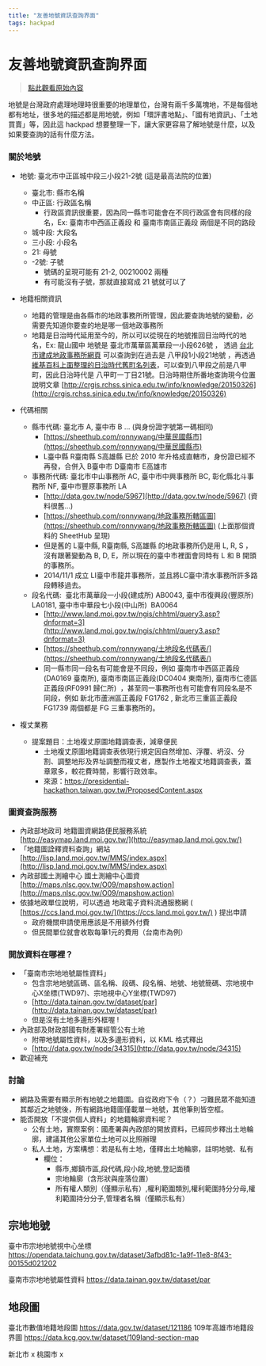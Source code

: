 ```yaml
---
title: "友善地號資訊查詢界面"
tags: hackpad
---
```


# 友善地號資訊查詢界面

> [點此觀看原始內容](https://g0v.hackpad.tw/ZrNxaKVn8jt)

地號是台灣政府處理地理時很重要的地理單位，台灣有兩千多萬塊地，不是每個地都有地址，很多地的描述都是用地號，例如「環評書地點」、「國有地資訊」、「土地買賣」等，因此這 hackpad 想要整理一下，讓大家更容易了解地號是什麼，以及如果要查詢的話有什麼方法。

### 關於地號

- 地號: 臺北市中正區城中段三小段21-2號 (這是最高法院的位置)
    - 臺北市: 縣市名稱
    - 中正區: 行政區名稱
        - 行政區資訊很重要，因為同一縣市可能會在不同行政區會有同樣的段名，Ex: 臺南市中西區正義段 和 臺南市南區正義段 兩個是不同的路段
    - 城中段: 大段名
    - 三小段: 小段名
    - 21: 母號
    - -2號: 子號
        - 號碼的呈現可能有 21-2, 00210002 兩種
        - 有可能沒有子號，那就直接寫成 21 號就可以了
- 地籍相關資訊
    - 地籍的管理是由各縣市的地政事務所所管理，因此要查詢地號的變動，必需要先知道你要查的地是哪一個地政事務所
    - 地籍是日治時代延用至今的，所以可以從現在的地號推回日治時代的地名，Ex: 龍山國中 地號是 臺北市萬華區萬華段一小段626號 ， 透過 [台北市建成地政事務所網頁](http://w2.land.taipei.gov.tw/Sub/B/NewOld/abalidb.asp) 可以查詢到在過去是 八甲段1小段21地號 ，再透過[維基百科上面整理的日治時代舊町名列表](http://zh.wikipedia.org/wiki/%E8%87%BA%E5%8C%97%E5%B8%82%E8%88%8A%E7%94%BA%E5%90%8D%E5%88%97%E8%A1%A8)，可以查到八甲段之前是八甲町，因此日治時代是 八甲町一丁目21號。日治時期住所番地查詢現今位置說明文章 [http://crgis.rchss.sinica.edu.tw/info/knowledge/20150326](http://crgis.rchss.sinica.edu.tw/info/knowledge/20150326)
- 代碼相關
    - 縣市代碼: 臺北市 A, 臺中市 B ... (與身份證字號第一碼相同)
        - [https://sheethub.com/ronnywang/中華民國縣市](https://sheethub.com/ronnywang/中華民國縣市)
        - L臺中縣 R臺南縣 S高雄縣 已於 2010 年升格成直轄市，身份證已經不再發，合併入 B臺中市 D臺南市 E高雄市
    - 事務所代碼: 臺北市中山事務所 AC, 臺中市中興事務所 BC, 彰化縣北斗事務所 NF, 臺中市豐原事務所 LA
        - [http://data.gov.tw/node/5967](http://data.gov.tw/node/5967) (資料很舊...)
        - [https://sheethub.com/ronnywang/地政事務所轄區圖](https://sheethub.com/ronnywang/地政事務所轄區圖) (上面那個資料的 SheetHub 呈現)
        - 但是舊的 L臺中縣, R臺南縣, S高雄縣 的地政事務所仍是用 L, R, S ，沒有跟著變動為 B, D, E，所以現在的臺中市裡面會同時有 L 和 B 開頭的事務所。
        - 2014/11/1 成立 LI臺中市龍井事務所，並且將LC臺中清水事務所許多路段轉移過去。
    - 段名代碼:  臺北市萬華段一小段(建成所) AB0043, 臺中市復興段(豐原所) LA0181, 臺中市中華段七小段(中山所)  BA0064
        - [http://www.land.moi.gov.tw/ngis/chhtml/query3.asp?dnformat=3](http://www.land.moi.gov.tw/ngis/chhtml/query3.asp?dnformat=3)
        - [https://sheethub.com/ronnywang/土地段名代碼表/](https://sheethub.com/ronnywang/土地段名代碼表/)
        - 同一縣市同一段名有可能會是不同段，例如 臺南市中西區正義段(DA0169 臺南所), 臺南市南區正義段(DC0404 東南所), 臺南市仁德區正義段(RF0991 歸仁所)  ，甚至同一事務所也有可能會有同段名是不同段，例如 新北市蘆洲區正義段 FG1762 , 新北市三重區正義段 FG1739 兩個都是 FG 三重事務所的。


- 複丈業務
    - 提案題目：土地複丈原圖地籍調查表，減章便民
        - 土地複丈原圖地籍調查表依現行規定因自然增加、浮覆、坍沒、分割、調整地形及界址調整而複丈者，應製作土地複丈地籍調查表，蓋章眾多，較花費時間，影響行政效率。
        - 來源：https://presidential-hackathon.taiwan.gov.tw/ProposedContent.aspx



### 圖資查詢服務

- 內政部地政司 地籍圖資網路便民服務系統 [http://easymap.land.moi.gov.tw/](http://easymap.land.moi.gov.tw/)
- 「地籍圖詮釋資料查詢」網站 [http://lisp.land.moi.gov.tw/MMS/index.aspx](http://lisp.land.moi.gov.tw/MMS/index.aspx)
- 內政部國土測繪中心 國土測繪中心圖資 [http://maps.nlsc.gov.tw/O09/mapshow.action](http://maps.nlsc.gov.tw/O09/mapshow.action)
- 依據地政單位說明，可以透過 地政電子資料流通服務網 ( [https://ccs.land.moi.gov.tw/](https://ccs.land.moi.gov.tw/) ) 提出申請
    - 政府機關申請使用應該是不用額外付費
    - 但民間單位就會收取每筆1元的費用（台南市為例）

### 開放資料在哪裡？

- 「臺南市宗地地號屬性資料」
    - 包含宗地地號區碼、區名稱、段碼、段名稱、地號、地號簡碼、宗地視中心X坐標(TWD97)、宗地視中心Y坐標(TWD97)
    - [http://data.tainan.gov.tw/dataset/par](http://data.tainan.gov.tw/dataset/par)
    - 但是沒有土地多邊形外框喔 !
- 內政部及財政部國有財產署經管公有土地
    - 附帶地號屬性資料，以及多邊形資料，以 KML 格式釋出
    - [http://data.gov.tw/node/34315](http://data.gov.tw/node/34315)
- 歡迎補充

### 討論

- 網路及需要有顯示所有地號之地籍圖。自從政府下令（？）刁難民眾不能知道其鄰近之地號後，所有網路地籍圖僅載單一地號，其他筆則皆空框。
- 能否開放「不提供個人資料」的地籍輪廓資料呢？
    - 公有土地，實際案例：國產署與內政部的開放資料，已經同步釋出土地輪廓，建議其他公家單位土地可以比照辦理
    - 私人土地，方案構想：若是私有土地，僅釋出土地輪廓，註明地號、私有
        - 欄位：
            - 縣市,鄉鎮市區,段代碼,段小段,地號,登記面積
            - 宗地輪廓（含形狀與座落位置）
            - 所有權人類別（僅顯示私有）,權利範圍類別,權利範圍持分分母,權利範圍持分分子,管理者名稱（僅顯示私有）



## 宗地地號

臺中市宗地地號視中心坐標 https://opendata.taichung.gov.tw/dataset/3afbd81c-1a9f-11e8-8f43-00155d021202

臺南市宗地地號屬性資料
https://data.tainan.gov.tw/dataset/par

## 地段圖

臺北市數值地籍地段圖 https://data.gov.tw/dataset/121186
109年高雄市地籍段界圖 https://data.kcg.gov.tw/dataset/109land-section-map

新北市 x
桃園市 x



